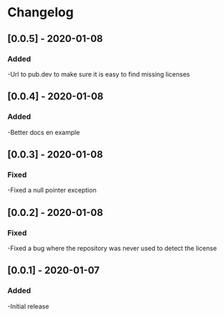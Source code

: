 # Changelog

## [0.0.5] - 2020-01-08
### Added
-Url to pub.dev to make sure it is easy to find missing licenses

## [0.0.4] - 2020-01-08
### Added
-Better docs en example

## [0.0.3] - 2020-01-08
### Fixed
-Fixed a null pointer exception

## [0.0.2] - 2020-01-08
### Fixed
-Fixed a bug where the repository was never used to detect the license

## [0.0.1] - 2020-01-07
### Added
-Initial release
